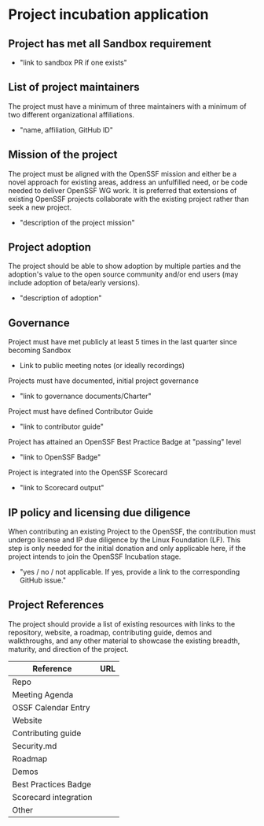 # Project incubation application

## Project has met all Sandbox requirement

- "link to sandbox PR if one exists"

## List of project maintainers

The project must have a minimum of three maintainers with a minimum of two different organizational affiliations.

- "name, affiliation, GitHub ID"

## Mission of the project

The project must be aligned with the OpenSSF mission and either be a novel approach for existing areas, address an unfulfilled need, or be code needed to deliver OpenSSF WG work. It is preferred that extensions of existing OpenSSF projects collaborate with the existing project rather than seek a new project.

- "description of the project mission"

## Project adoption

The project should be able to show adoption by multiple parties and the adoption's value to the open source community and/or end users (may include adoption of beta/early versions).

- "description of adoption"

## Governance

Project must have met publicly at least 5 times in the last quarter since becoming Sandbox

- Link to public meeting notes (or ideally recordings)

Projects must have documented, initial project governance

- "link to governance documents/Charter"

Project must have defined Contributor Guide

- "link to contributor guide"

Project has attained an OpenSSF Best Practice Badge at "passing" level

- "link to OpenSSF Badge"

Project is integrated into the OpenSSF Scorecard

- "link to Scorecard output"

## IP policy and licensing due diligence

When contributing an existing Project to the OpenSSF, the contribution must undergo license and IP due diligence by the Linux Foundation (LF). This step is only needed for the initial donation and only applicable here, if the project intends to join the OpenSSF Incubation stage.

- "yes / no / not applicable. If yes, provide a link to the corresponding GitHub issue."

## Project References

The project should provide a list of existing resources with links to the repository, website, a roadmap, contributing guide, demos and walkthroughs, and any other material to showcase the existing breadth, maturity, and direction of the project.

| Reference             | URL |
|-----------------------|-----|
| Repo                  |     |
| Meeting Agenda        |     |
| OSSF Calendar Entry   |     |
| Website               |     |
| Contributing guide    |     |
| Security.md           |     |
| Roadmap               |     |
| Demos                 |     |
| Best Practices Badge  |     |
| Scorecard integration |     |
| Other                 |     |
